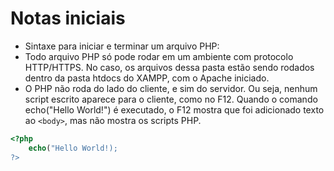 # Notas iniciais

- Sintaxe para iniciar e terminar um arquivo PHP: <?php?>
- Todo arquivo PHP só pode rodar em um ambiente com protocolo HTTP/HTTPS. No caso, os arquivos dessa pasta estão sendo rodados dentro da pasta htdocs do XAMPP, com o Apache iniciado.
- O PHP não roda do lado do cliente, e sim do servidor. Ou seja, nenhum script escrito aparece para o cliente, como no F12. Quando o comando echo("Hello World!") é executado, o F12 mostra que foi adicionado texto ao `<body>`, mas não mostra os scripts PHP.

```php
<?php
    echo("Hello World!);
?>
```
